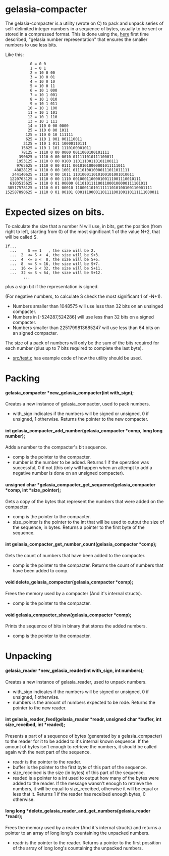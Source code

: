 # gelasia-compacter
The gelasia-compacter is a utility (wrote on C) to pack and unpack series of self-delimited integer numbers in a sequence of bytes, usually to be sent or stored in a compressed format. This is done using the, [here](https://github.com/Autopawn/gelasia-compacter/blob/master/representation/gelasia_representation.pdf) first time described, "gelasia number representation" that ensures the smaller numbers to use less bits.

Like this:

               0 = 0 0 
               1 = 0 1
               2 = 10 0 00
               3 = 10 0 01 
               4 = 10 0 10 
               5 = 10 0 11 
               6 = 10 1 000 
               7 = 10 1 001 
               8 = 10 1 010 
               9 = 10 1 011 
              10 = 10 1 100 
              11 = 10 1 101 
              12 = 10 1 110 
              13 = 10 1 111 
              14 = 110 0 00 0000
              25 = 110 0 00 1011 
             125 = 110 0 10 111111 
             625 = 110 1 001 001110011 
            3125 = 110 1 011 10000110111 
           15625 = 110 1 101 1110100001011 
           78125 = 1110 0 00 0000 0011000100101111 
          390625 = 1110 0 00 0010 011111010111100011 
         1953125 = 1110 0 00 0100 11011100110101100111 
         9765625 = 1110 0 00 0111 00101010000001011111011 
        48828125 = 1110 0 00 1001 0111010010000111011011111 
       244140625 = 1110 0 00 1011 110100011010100101001010011 
      1220703125 = 1110 0 00 1110 001000110000100111001110010111 
      6103515625 = 1110 0 01 00000 01101011110011000100000111101011 
     30517578125 = 1110 0 01 00010 1100011010111111010100100110001111 
    152587890625 = 1110 0 01 00101 0001110000110111100100110111111000011

# Expected sizes on bits.
To calculate the size that a number N will use, in bits, get the position (from right to left, starting from 0) of the most significant 1 of the value N+2, that will be called S.

    If...
      ...     S == 1   , the size will be 2.
      ...  2  <= S <  4, the size will be S+3.
      ...  4  <= S <  8, the size will be S+6.
      ...  8  <= S < 16, the size will be S+7.
      ...  16 <= S < 32, the size will be S+11.
      ...  32 <= S < 64, the size will be S+12.
            ...
  plus a sign bit if the representation is signed.
  
  (For negative numbers, to calculate S check the most significant 1 of -N+1).

* Numbers smaller than 1048575 will use less than 32 bits on an unsinged compacter.
* Numbers in [-524287,524286] will use less than 32 bits on a signed compacter.
* Numbers smaller than 2251799813685247 will use less than 64 bits on an signed compacter.

The size of a pack of numbers will only be the sum of the bits required for each number (plus up to 7 bits required to complete the last byte).

* [src/test.c](https://github.com/Autopawn/gelasia-compacter/blob/master/src/test.c) has example code of how the utility should be used.

# Packing

#### gelasia_compacter *new_gelasia_compacter(int with_sign);
Creates a new instance of gelasia_compacter, used to pack numbers.
  * with_sign indicates if the numbers will be signed or unsigned, 0 if unsigned, 1 otherwise.
Returns the pointer to the new compacter.

#### int gelasia_compacter_add_number(gelasia_compacter *comp, long long number);
Adds a number to the compacter's bit sequence.
  * comp is the pointer to the compacter.
  * number is the number to be added.
Returns 1 if the operation was successful, 0 if not (this only will happen when an attempt to add a negative number is done on an unsigned compacter).

#### unsigned char *gelasia_compacter_get_sequence(gelasia_compacter *comp, int *size_pointer);
Gets a copy of the bytes that represent the numbers that were added on the compacter.
  * comp is the pointer to the compacter.
  * size_pointer is the pointer to the int that will be used to output the size of the sequence, in bytes.
Returns a pointer to the first byte of the sequence.

#### int gelasia_compacter_get_number_count(gelasia_compacter *comp);
Gets the count of numbers that have been added to the compacter.
  * comp is the pointer to the compacter.
Returns the count of numbers that have been added to comp.

#### void delete_gelasia_compacter(gelasia_compacter *comp);
Frees the memory used by a compacter (And it's internal structs).
  * comp is the pointer to the compacter.

#### void gelasia_compacter_show(gelasia_compacter *comp);
Prints the sequence of bits in binary that stores the added numbers. 
  * comp is the pointer to the compacter.

# Unpacking

#### gelasia_reader *new_gelasia_reader(int with_sign, int numbers);
Creates a new instance of gelasia_reader, used to unpack numbers.
  * with_sign indicates if the numbers will be signed or unsigned, 0 if unsigned, 1 otherwise.
  * numbers is the amount of numbers expected to be rode.
Returns the pointer to the new reader.

#### int gelasia_reader_feed(gelasia_reader *readr, unsigned char *buffer, int size_receibed, int *readed);
Presents a part of a sequence of bytes (generated by a gelasia_compacter) to the reader for it to be added to it's internal known sequence. If the amount of bytes isn't enough to retrieve the numbers, it should be called again with the next part of the sequence.
  * readr is the pointer to the reader.
  * buffer is the pointer to the first byte of this part of the sequence.
  * size_receibed is the size (in bytes) of this part of the sequence.
  * readed is a pointer to a int used to output how many of the bytes were added to the reader. If the message wansn't enough to retrieve the numbers, it will be equal to size_receibed, otherwise it will be equal or less that it.
Returns 1 if the reader has receibed enough bytes, 0 otherwise.

#### long long *delete_gelasia_reader_and_get_numbers(gelasia_reader *readr);
Frees the memory used by a reader (And it's internal structs) and returns a pointer to an array of long long's countaining the unpacked numbers.
  * readr is the pointer to the reader.
Returns a pointer to the first possition of the array of long long's countaining the unpacked numbers.

